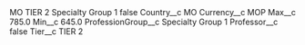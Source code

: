 <?xml version="1.0" encoding="UTF-8"?>
<CustomMetadata xmlns="http://soap.sforce.com/2006/04/metadata" xmlns:xsi="http://www.w3.org/2001/XMLSchema-instance" xmlns:xsd="http://www.w3.org/2001/XMLSchema">
    <label>MO TIER 2 Specialty Group 1</label>
    <protected>false</protected>
    <values>
        <field>Country__c</field>
        <value xsi:type="xsd:string">MO</value>
    </values>
    <values>
        <field>Currency__c</field>
        <value xsi:type="xsd:string">MOP</value>
    </values>
    <values>
        <field>Max__c</field>
        <value xsi:type="xsd:double">785.0</value>
    </values>
    <values>
        <field>Min__c</field>
        <value xsi:type="xsd:double">645.0</value>
    </values>
    <values>
        <field>ProfessionGroup__c</field>
        <value xsi:type="xsd:string">Specialty Group 1</value>
    </values>
    <values>
        <field>Professor__c</field>
        <value xsi:type="xsd:boolean">false</value>
    </values>
    <values>
        <field>Tier__c</field>
        <value xsi:type="xsd:string">TIER 2</value>
    </values>
</CustomMetadata>
